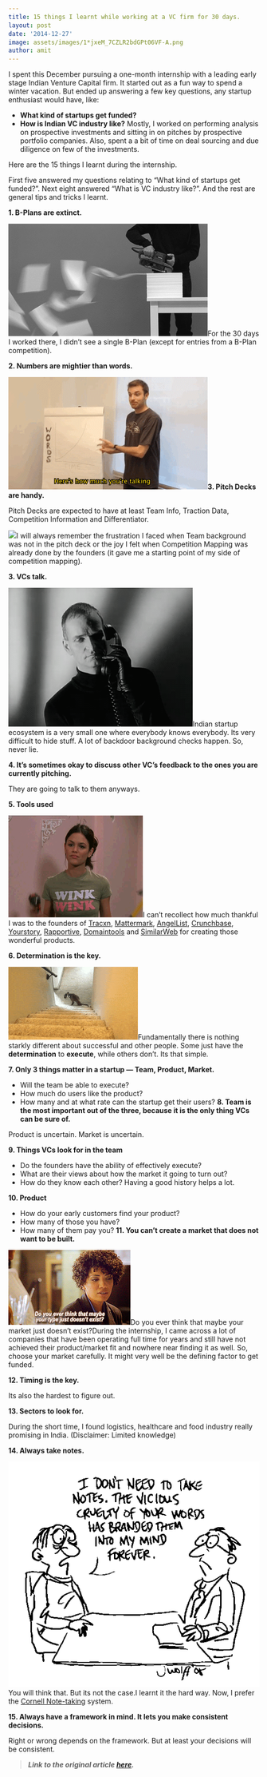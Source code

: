 ```yaml
---
title: 15 things I learnt while working at a VC firm for 30 days.
layout: post
date: '2014-12-27'
image: assets/images/1*jxeM_7CZLR2bdGPt06VF-A.png
author: amit
---
```


I spent this December pursuing a one-month internship with a leading early stage Indian Venture Capital firm. It started out as a fun way to spend a winter vacation. But ended up answering a few key questions, any startup enthusiast would have, like:

* **What kind of startups get funded?**
* **How is Indian VC industry like?**
Mostly, I worked on performing analysis on prospective investments and sitting in on pitches by prospective portfolio companies. Also, spent a a bit of time on deal sourcing and due diligence on few of the investments.

Here are the 15 things I learnt during the internship.

First five answered my questions relating to “What kind of startups get funded?”. Next eight answered “What is VC industry like?”. And the rest are general tips and tricks I learnt.

**1. B-Plans are extinct.**

![](/assets/images/1*OYjDjAGnVr_K58lRjRVVcA.gif)For the 30 days I worked there, I didn’t see a single B-Plan (except for entries from a B-Plan competition).

**2. Numbers are mightier than words.**

![](/assets/images/1*bqdm7PHoTwJhhCJZsguelQ.gif)**3. Pitch Decks are handy.**

Pitch Decks are expected to have at least Team Info, Traction Data, Competition Information and Differentiator.

![](/assets/images/1*z7535yBG2pX_ST6CNc2juw.gif)I will always remember the frustration I faced when Team background was not in the pitch deck or the joy I felt when Competition Mapping was already done by the founders (it gave me a starting point of my side of competition mapping).

**3. VCs talk.**

![](/assets/images/1*eUBcLiOHL7xPFLQ1RJlrvw.gif)Indian startup ecosystem is a very small one where everybody knows everybody. Its very difficult to hide stuff. A lot of backdoor background checks happen. So, never lie.

**4. It’s sometimes okay to discuss other VC’s feedback to the ones you are currently pitching.**

They are going to talk to them anyways.

**5. Tools used**

![](/assets/images/1*3nzOLLdLAZEMIkFcNvQVdQ.gif)I can’t recollect how much thankful I was to the founders of [Tracxn](http://tracxn.com), [Mattermark](http://mattermark.com/), [AngelList](https://angel.co/), [Crunchbase](http://www.crunchbase.com/), [Yourstory](http://yourstory.com/), [Rapportive](https://rapportive.com/), [Domaintools](http://www.domaintools.com/) and [SimilarWeb](http://www.similarweb.com/) for creating those wonderful products.

**6. Determination is the key.**

![](/assets/images/1*2ZooCwDUXIVtXm6HG02Fyw.gif)Fundamentally there is nothing starkly different about successful and other people. Some just have the **determination** to **execute**, while others don’t. Its that simple.

**7. Only 3 things matter in a startup — Team, Product, Market.**

* Will the team be able to execute?
* How much do users like the product?
* How many and at what rate can the startup get their users?
**8. Team is the most important out of the three, because it is the only thing VCs can be sure of.**

Product is uncertain. Market is uncertain.

**9. Things VCs look for in the team**

* Do the founders have the ability of effectively execute?
* What are their views about how the market it going to turn out?
* How do they know each other?
Having a good history helps a lot.

**10. Product**

* How do your early customers find your product?
* How many of those you have?
* How many of them pay you?
**11. You can’t create a market that does not want to be built.**

![](/assets/images/1*HwCm5Jk4_Q9ohyDHrbotdA.gif)Do you ever think that maybe your market just doesn’t exist?During the internship, I came across a lot of companies that have been operating full time for years and still have not achieved their product/market fit and nowhere near finding it as well. So, choose your market carefully. It might very well be the defining factor to get funded.

**12. Timing is the key.**

Its also the hardest to figure out.

**13. Sectors to look for.**

During the short time, I found logistics, healthcare and food industry really promising in India. (Disclaimer: Limited knowledge)

**14. Always take notes.**

![](/assets/images/1*QWqI1Ql87QE6c9Ijrt8EBw.gif)You will think that. But its not the case.I learnt it the hard way. Now, I prefer the [Cornell Note-taking](http://www.usu.edu/arc/idea_sheets/pdf/note_taking_cornell.pdf) system.

**15. Always have a framework in mind. It lets you make consistent decisions.**

Right or wrong depends on the framework. But at least your decisions will be consistent.


> ***Link to the original article ***[***here***](http://amitsy.me/15-things-i-learnt-while-working-at-a-vc-firm-for-30-days/)***.***
